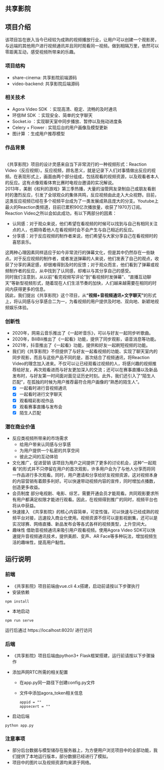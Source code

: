 ## 共享影院

## 项目介绍

该项目旨在嵌入当今已经较为成熟的视频播放行业，让用户可以创建一个观影房，与远端的其他用户进行视频通讯并且同时观看同一视频。做到相隔万里，依然可以零距离互动，感受视频所带来的乐趣。

### 项目结构

* share-cinema: 共享影院前端源码
* video-backend: 共享影院后端源码

### 相关技术

* Agora Video SDK ：实现高清、稳定、流畅的及时通讯
* 环信IM SDK ：实现安全、简单的文字聊天
* Socket.io ：实现聊天室中同步播放、暂停以及拖动进度条
* Celery + Flower : 实现后台的用户画像及模型更新
* 图计算 ：生成用户推荐模型

### 作品背景

<br>《共享影院》项目的设计灵感来自当下非常流行的一种视频形式：Reaction Video（反应视频）。反应视频，顾名思义，就是记录下人们对事情做出反应的视频。在表现形式上，画面由两个部分组成，包括观看的视频资源，以及观看者本人的反应。这有点像观看体育比赛时电视台邀请的实况解说。<br>
2013年，美剧《权利的游戏》第三季热播，大量的油管网友录制自己或朋友看剧时的激烈反应，引发了全球观众的集体共鸣，反应视频由此走入大众视野。目前，这类反应视频已经在多个视频平台成为了一类发展成熟且庞大的分支。Youtube上最火的Reaction类频道，目前已累积90亿次播放量，收获了1970万订阅。<br>
Reaction Video之所以会如此成功，有以下两部分的因素：

* 认同感：对于观众来说，他们希望在看视频的时候可以找到与自己有相同关注点的人，也期待着他人在看视频时会不会产生与自己相近的反应。
* 分享感：对于反应视频的制作者来说，他们希望与大家分享自己在看视频时的喜怒哀乐。

这两种心理因素同样适应于如今非常流行的弹幕文化，但是其中仍然存在一些缺点。对于反应视频的制作者，或者发送弹幕的人来说，他们发表了自己的观点，收获了分享的满足感，却很难得到及时的反馈；对于观众而言，他们看到了弹幕或视频制作者的反应，从中找到了认同感，却难以与其分享自己的感受。<br>
同时我们注意到，从以前“看完视频写评论”到“看视频时发弹幕”、“直播互动聊天”等新型视频形式，随着现在人们生活节奏的加快，人们越来越需要在相同的时间内获得更多的信息。<br>
因此，我们提出《共享影院》这个项目，从<b>“视频+音视频通讯+文字聊天”</b>的形式上，将认同感与分享感合二为一，为看视频的用户提供及时地、双向地、新颖地视频娱乐体验。<br>

### 创新性

- 2020年，网易云音乐推出了《一起听音乐》，可以与好友一起同步听歌曲。
- 2020年，BiliBili推出了《一起看》功能，提供了同步观影，语音消息等功能。
- 2021年，抖音推出了《一起看》功能，提供和好友一起刷短视频的功能。
- 我们的《共享影院》不但提供了与好友一起看视频的功能、实现了聊天室内的同步观影，而且与这些产品不同的是，首次结合了视频通讯，将Reaction Video的理念加入进来。不仅可以让已经观看过视频的人，将感兴趣的视频推荐给好友，再次观看进而与好友更加深入的交流；还可以在赛事直播以及新品发布时，与好友第一时间面对面见证历史时刻。此外，我们还引入了“陌生人匹配”，在孤独的时候为用户推荐最符合用户画像的“熟悉的陌生人”。
    - [X] 一起看时进行音视频通讯
    - [X] 一起看时进行文字聊天
    - [X] 观看精彩影视作品
    - [X] 观看赛事直播与发布会
    - [X] 陌生人匹配

### 潜在商业价值

* 反应类视频所带来的市场需求
    * 给用户带来认同感与分享感
    * 为用户提供一个私密的共享空间
    * 彼此之间的互动体验
* 文化推广，促进营销
    该项目为用户之间提供了更多的讨论机会，这种“一起观看”的形式并不只停留在用户的首次观影，许多用户会为了与他人分享而将同一作品进行多次观看。同时，用户邀请和分享给好友视频资源，这对视频本身的内容营销有着颇多利好。可以快速带动视频内容的宣传，同时增加点播数，创造更多收益。
* 会员制度
    部分电视剧、电影、综艺，需要开通会员才能观看。共同观影要求所有用户都满足权限才能进行观看。因此，在视频得到推广的同时，视频平台也将从中获益。
* 快速接入
    《共享影院》的核心内容简单，可变性强，可以快速与已经成熟的视频平台对接，迅速投入商业化使用。视频资源不但可以是影视剧集，还可以是实况球赛、网络直播、新品发布会等各式各样的视频类型，上升空间大。
* 趣味性
    借助音视频通讯来吸引用户观看视频。使用Agora Video SDK可以快速提升音视频通讯技术，提供美颜、变声、AR Face等多种玩法，增加视频生活的趣味性，提高用户黏性。


## 运行说明

### 前端

* 《共享影院》项目前端由vue.cli 4.x搭建，启动前请按以下步骤执行
* 安装依赖

```
npm install
```

* 本地启动

```
npm run serve
```

运行后通过 https://localhost:8020/ 进行访问

### 后端

* 《共享影院》项目后端由python3+ Flask框架搭建，运行前请按以下步骤操作
* 添加声网RTC所需的相关配置
    * 在app.py同一路径下创建config.py文件
    * 文件中添加agora_token相关信息

        ```
        appid = ""
        appsecert = ""
        ```

* 启动后端

```
python app.py
```

### 注意事项

* 部分后台数据与模型储存在服务器上，为方便用户浏览项目中的全部功能，我们提供了本地运行版本，部分数据已经进行了模拟。
* 项目中的图片以及视频资源均来源于网络。

